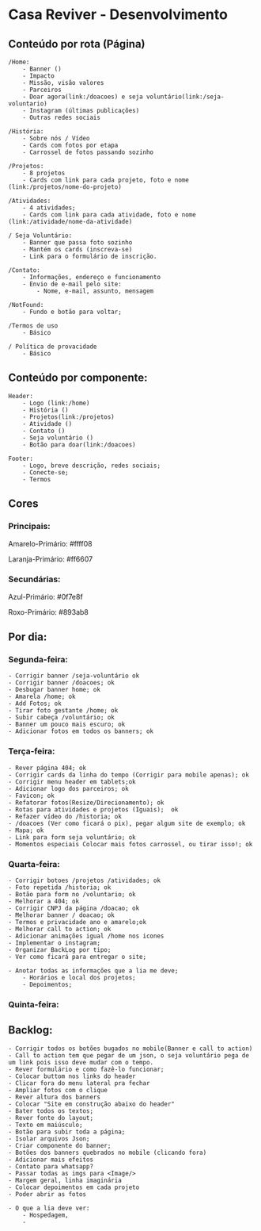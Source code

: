 # Casa Reviver - Desenvolvimento

## Conteúdo por rota (Página)

    /Home:
        - Banner ()
        - Impacto
        - Missão, visão valores
        - Parceiros
        - Doar agora(link:/doacoes) e seja voluntário(link:/seja-voluntario)
        - Instagram (últimas publicações)
        - Outras redes sociais

    /História:
        - Sobre nós / Vídeo
        - Cards com fotos por etapa
        - Carrossel de fotos passando sozinho

    /Projetos:
        - 8 projetos
        - Cards com link para cada projeto, foto e nome (link:/projetos/nome-do-projeto)

    /Atividades:
        - 4 atividades;
        - Cards com link para cada atividade, foto e nome (link:/atividade/nome-da-atividade)

    / Seja Voluntário:
        - Banner que passa foto sozinho
        - Mantém os cards (inscreva-se)
        - Link para o formulário de inscrição.

    /Contato:
        - Informações, endereço e funcionamento
        - Envio de e-mail pelo site:
            - Nome, e-mail, assunto, mensagem

    /NotFound:
        - Fundo e botão para voltar;

    /Termos de uso
        - Básico

    / Política de provacidade
        - Básico

## Conteúdo por componente:

    Header:
        - Logo (link:/home)
        - História ()
        - Projetos(link:/projetos)
        - Atividade ()
        - Contato ()
        - Seja voluntário ()
        - Botão para doar(link:/doacoes)

    Footer:
        - Logo, breve descrição, redes sociais;
        - Conecte-se;
        - Termos

## Cores

### Principais:

Amarelo-Primário: #ffff08

Laranja-Primário: #ff6607

### Secundárias:

Azul-Primário: #0f7e8f

Roxo-Primário: #893ab8

## Por dia:

### Segunda-feira:

    - Corrigir banner /seja-voluntário ok
    - Corrigir banner /doacoes; ok
    - Desbugar banner home; ok
    - Amarela /home; ok
    - Add Fotos; ok
    - Tirar foto gestante /home; ok
    - Subir cabeça /voluntário; ok
    - Banner um pouco mais escuro; ok
    - Adicionar fotos em todos os banners; ok

### Terça-feira:

    - Rever página 404; ok
    - Corrigir cards da linha do tempo (Corrigir para mobile apenas); ok
    - Corrigir menu header em tablets;ok
    - Adicionar logo dos parceiros; ok
    - Favicon; ok
    - Refatorar fotos(Resize/Direcionamento); ok
    - Rotas para atividades e projetos (Iguais);  ok
    - Refazer vídeo do /historia; ok
    - /doacoes (Ver como ficará o pix), pegar algum site de exemplo; ok
    - Mapa; ok
    - Link para form seja voluntário; ok
    - Momentos especiais Colocar mais fotos carrossel, ou tirar isso!; ok

### Quarta-feira:

    - Corrigir botoes /projetos /atividades; ok
    - Foto repetida /historia; ok
    - Botão para form no /voluntario; ok
    - Melhorar a 404; ok
    - Corrigir CNPJ da página /doacao; ok
    - Melhorar banner / doacao; ok
    - Termos e privacidade ano e amarelo;ok
    - Melhorar call to action; ok
    - Adicionar animações igual /home nos icones
    - Implementar o instagram;
    - Organizar BackLog por tipo;
    - Ver como ficará para entregar o site;

    - Anotar todas as informações que a lia me deve;
        - Horários e local dos projetos;
        - Depoimentos;

### Quinta-feira:

## Backlog:

    - Corrigir todos os botões bugados no mobile(Banner e call to action)
    - Call to action tem que pegar de um json, o seja voluntário pega de um link pois isso deve mudar com o tempo.
    - Rever formulário e como fazê-lo funcionar;
    - Colocar buttom nos links do header
    - Clicar fora do menu lateral pra fechar
    - Ampliar fotos com o clique
    - Rever altura dos banners
    - Colocar "Site em construção abaixo do header"
    - Bater todos os textos;
    - Rever fonte do layout;
    - Texto em maiúsculo;
    - Botão para subir toda a página;
    - Isolar arquivos Json;
    - Criar componente do banner;
    - Botões dos banners quebrados no mobile (clicando fora)
    - Adicionar mais efeitos
    - Contato para whatsapp?
    - Passar todas as imgs para <Image/>
    - Margem geral, linha imaginária
    - Colocar depoimentos em cada projeto
    - Poder abrir as fotos

    - O que a lia deve ver:
        - Hospedagem,
        -
